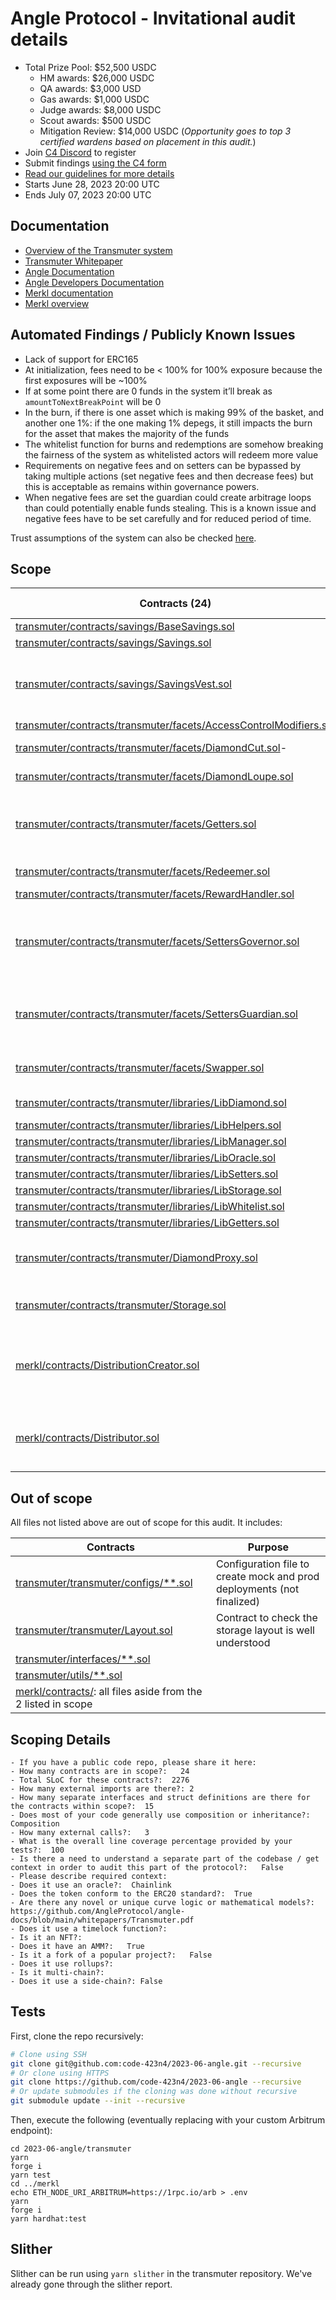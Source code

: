 # Angle Protocol - Invitational audit details

- Total Prize Pool: $52,500 USDC
  - HM awards: $26,000 USDC
  - QA awards: $3,000 USD
  - Gas awards: $1,000 USDC
  - Judge awards: $8,000 USDC
  - Scout awards: $500 USDC
  - Mitigation Review: $14,000 USDC (_Opportunity goes to top 3 certified wardens based on placement in this audit._)
- Join [C4 Discord](https://discord.gg/code4rena) to register
- Submit findings [using the C4 form](https://code4rena.com/contests/2023-06-angle-protocol/submit)
- [Read our guidelines for more details](https://docs.code4rena.com/roles/wardens)
- Starts June 28, 2023 20:00 UTC
- Ends July 07, 2023 20:00 UTC

## Documentation

- [Overview of the Transmuter system](https://github.com/AngleProtocol/angle-transmuter/tree/9707ee4ed3d221e02dcfcd2ebaa4b4d38d280936/README.md)
- [Transmuter Whitepaper](https://docs.angle.money/overview/whitepapers)
- [Angle Documentation](https://docs.angle.money)
- [Angle Developers Documentation](https://developers.angle.money)
- [Merkl documentation](https://docs.angle.money/side-products/merkl)
- [Merkl overview](https://github.com/AngleProtocol/merkl-contracts/blob/1825925daef8b22d9d6c0a2bc7aab3309342e786/README.md)

## Automated Findings / Publicly Known Issues

- Lack of support for ERC165
- At initialization, fees need to be < 100% for 100% exposure because the first exposures will be ~100%
- If at some point there are 0 funds in the system it’ll break as `amountToNextBreakPoint` will be 0
- In the burn, if there is one asset which is making 99% of the basket, and another one 1%: if the one making 1% depegs, it still impacts the burn for the asset that makes the majority of the funds
- The whitelist function for burns and redemptions are somehow breaking the fairness of the system as whitelisted actors will redeem more value
- Requirements on negative fees and on setters can be bypassed by taking multiple actions (set negative fees and then decrease fees) but this is acceptable as remains within governance powers.
- When negative fees are set the guardian could create arbitrage loops than could potentially enable funds stealing. This is a known issue and negative fees have to be set carefully and for reduced period of time.

Trust assumptions of the system can also be checked [here](https://github.com/AngleProtocol/angle-transmuter/tree/9707ee4ed3d221e02dcfcd2ebaa4b4d38d280936/README.md).

## Scope

| Contracts (24)                                                                                                                                                                                                              | SLOC (2276) | Purpose                                                         | Libraries used |
| --------------------------------------------------------------------------------------------------------------------------------------------------------------------------------------------------------------------------- | ----------- | --------------------------------------------------------------- | -------------- |
| [transmuter/contracts/savings/BaseSavings.sol](https://github.com/AngleProtocol/angle-transmuter/tree/9707ee4ed3d221e02dcfcd2ebaa4b4d38d280936/contracts/savings/BaseSavings.sol)                                           | 10          |                                                                 | openzeppelin   |
| [transmuter/contracts/savings/Savings.sol](https://github.com/AngleProtocol/angle-transmuter/tree/9707ee4ed3d221e02dcfcd2ebaa4b4d38d280936/contracts/savings/Savings.sol)                                                   | 95          |                                                                 |                |
| [transmuter/contracts/savings/SavingsVest.sol](https://github.com/AngleProtocol/angle-transmuter/tree/9707ee4ed3d221e02dcfcd2ebaa4b4d38d280936/contracts/savings/SavingsVest.sol)                                           | 105         | ERC4626 to distribute yield to agEUR holders                    |                |
| [transmuter/contracts/transmuter/facets/AccessControlModifiers.sol](https://github.com/AngleProtocol/angle-transmuter/tree/9707ee4ed3d221e02dcfcd2ebaa4b4d38d280936/contracts/transmuter/facets/AccessControlModifiers.sol) | 13          |                                                                 |                |
| [transmuter/contracts/transmuter/facets/DiamondCut.sol](https://github.com/AngleProtocol/angle-transmuter/tree/9707ee4ed3d221e02dcfcd2ebaa4b4d38d280936/contracts/transmuter/facets/DiamondCut.sol)-                        | 10          | See ERC-2535.                                                   |                |
| [transmuter/contracts/transmuter/facets/DiamondLoupe.sol](https://github.com/AngleProtocol/angle-transmuter/tree/9707ee4ed3d221e02dcfcd2ebaa4b4d38d280936/contracts/transmuter/facets/DiamondLoupe.sol)                     | 92          | See ERC-2535.                                                   |                |
| [transmuter/contracts/transmuter/facets/Getters.sol](https://github.com/AngleProtocol/angle-transmuter/tree/9707ee4ed3d221e02dcfcd2ebaa4b4d38d280936/contracts/transmuter/facets/Getters.sol)                               | 105         | View functions ot fetch the storage of the Transmuter           |                |
| [transmuter/contracts/transmuter/facets/Redeemer.sol](https://github.com/AngleProtocol/angle-transmuter/tree/9707ee4ed3d221e02dcfcd2ebaa4b4d38d280936/contracts/transmuter/facets/Redeemer.sol)                             | 113         | Redeeming functionalities                                       |                |
| [transmuter/contracts/transmuter/facets/RewardHandler.sol](https://github.com/AngleProtocol/angle-transmuter/tree/9707ee4ed3d221e02dcfcd2ebaa4b4d38d280936/contracts/transmuter/facets/RewardHandler.sol)                   | 45          |                                                                 | openzeppelin   |
| [transmuter/contracts/transmuter/facets/SettersGovernor.sol](https://github.com/AngleProtocol/angle-transmuter/tree/9707ee4ed3d221e02dcfcd2ebaa4b4d38d280936/contracts/transmuter/facets/SettersGovernor.sol)               | 120         | Admin functions of the Transmuter - Governor Role               | openzeppelin   |
| [transmuter/contracts/transmuter/facets/SettersGuardian.sol](https://github.com/AngleProtocol/angle-transmuter/tree/9707ee4ed3d221e02dcfcd2ebaa4b4d38d280936/contracts/transmuter/facets/SettersGuardian.sol)               | 19          | Admin functions of the Transmuter - Guardian Role               | openzeppelin   |
| [transmuter/contracts/transmuter/facets/Swapper.sol](https://github.com/AngleProtocol/angle-transmuter/tree/9707ee4ed3d221e02dcfcd2ebaa4b4d38d280936/contracts/transmuter/facets/Swapper.sol)                               | 345         | User facing swap functions                                      | openzeppelin   |
| [transmuter/contracts/transmuter/libraries/LibDiamond.sol](https://github.com/AngleProtocol/angle-transmuter/tree/9707ee4ed3d221e02dcfcd2ebaa4b4d38d280936/contracts/transmuter/libraries/LibDiamond.sol)                   | 122         | See ERC-2535.                                                   |                |
| [transmuter/contracts/transmuter/libraries/LibHelpers.sol](https://github.com/AngleProtocol/angle-transmuter/tree/9707ee4ed3d221e02dcfcd2ebaa4b4d38d280936/contracts/transmuter/libraries/LibHelpers.sol)                   | 45          |                                                                 |                |
| [transmuter/contracts/transmuter/libraries/LibManager.sol](https://github.com/AngleProtocol/angle-transmuter/tree/9707ee4ed3d221e02dcfcd2ebaa4b4d38d280936/contracts/transmuter/libraries/LibManager.sol)                   | 29          |                                                                 |                |
| [transmuter/contracts/transmuter/libraries/LibOracle.sol](https://github.com/AngleProtocol/angle-transmuter/tree/9707ee4ed3d221e02dcfcd2ebaa4b4d38d280936/contracts/transmuter/libraries/LibOracle.sol)                     | 98          |                                                                 |                |
| [transmuter/contracts/transmuter/libraries/LibSetters.sol](https://github.com/AngleProtocol/angle-transmuter/tree/9707ee4ed3d221e02dcfcd2ebaa4b4d38d280936/contracts/transmuter/libraries/LibSetters.sol)                   | 201         |                                                                 |                |
| [transmuter/contracts/transmuter/libraries/LibStorage.sol](https://github.com/AngleProtocol/angle-transmuter/tree/9707ee4ed3d221e02dcfcd2ebaa4b4d38d280936/contracts/transmuter/libraries/LibStorage.sol)                   | 17          |                                                                 |                |
| [transmuter/contracts/transmuter/libraries/LibWhitelist.sol](https://github.com/AngleProtocol/angle-transmuter/tree/9707ee4ed3d221e02dcfcd2ebaa4b4d38d280936/contracts/transmuter/libraries/LibWhitelist.sol)               | 19          |                                                                 |                |
| [transmuter/contracts/transmuter/libraries/LibGetters.sol](https://github.com/AngleProtocol/angle-transmuter/tree/9707ee4ed3d221e02dcfcd2ebaa4b4d38d280936/contracts/transmuter/libraries/LibGetters.sol)                   | 56          |                                                                 |                |
| [transmuter/contracts/transmuter/DiamondProxy.sol](https://github.com/AngleProtocol/angle-transmuter/tree/9707ee4ed3d221e02dcfcd2ebaa4b4d38d280936/contracts/transmuter/DiamondProxy.sol)                                   | 31          | See ERC-2535. Base Transmuter contract                          |                |
| [transmuter/contracts/transmuter/Storage.sol](https://github.com/AngleProtocol/angle-transmuter/tree/9707ee4ed3d221e02dcfcd2ebaa4b4d38d280936/contracts/transmuter/Storage.sol)                                             | 101         | Structs of the Transmuter storage                               |                |
| [merkl/contracts/DistributionCreator.sol](https://github.com/AngleProtocol/merkl-contracts/blob/1825925daef8b22d9d6c0a2bc7aab3309342e786/contracts/DistributionCreator.sol)                                                 | 301         | Contract to initiate a distribution of rewards to UniswapV3 LPs | openzeppelin   |
| [merkl/contracts/Distributor.sol](https://github.com/AngleProtocol/merkl-contracts/blob/1825925daef8b22d9d6c0a2bc7aab3309342e786/contracts/Distributor.sol)                                                                 | 184         | Contract to distribute incentives via Merkl tree airdrops       | openzeppelin   |

## Out of scope

All files not listed above are out of scope for this audit. It includes:

| Contracts                                                                                                                                                                 | Purpose                                                                |
| ------------------------------------------------------------------------------------------------------------------------------------------------------------------------- | ---------------------------------------------------------------------- |
| [transmuter/transmuter/configs/\*\*.sol](https://github.com/AngleProtocol/angle-transmuter/tree/9707ee4ed3d221e02dcfcd2ebaa4b4d38d280936/contracts/transmuter/configs)    | Configuration file to create mock and prod deployments (not finalized) |
| [transmuter/transmuter/Layout.sol](https://github.com/AngleProtocol/angle-transmuter/tree/9707ee4ed3d221e02dcfcd2ebaa4b4d38d280936/contracts/transmuter/Layout.sol)       | Contract to check the storage layout is well understood                |
| [transmuter/interfaces/\*\*.sol](https://github.com/AngleProtocol/angle-transmuter/tree/9707ee4ed3d221e02dcfcd2ebaa4b4d38d280936/contracts/interfaces)                    |                                                                        |
| [transmuter/utils/\*\*.sol](https://github.com/AngleProtocol/angle-transmuter/tree/9707ee4ed3d221e02dcfcd2ebaa4b4d38d280936/contracts/utils)                              |                                                                        |
| [merkl/contracts/](https://github.com/AngleProtocol/merkl-contracts/blob/1825925daef8b22d9d6c0a2bc7aab3309342e786/contracts/): all files aside from the 2 listed in scope |                                                                        |

## Scoping Details

```
- If you have a public code repo, please share it here:
- How many contracts are in scope?:   24
- Total SLoC for these contracts?:  2276
- How many external imports are there?: 2
- How many separate interfaces and struct definitions are there for the contracts within scope?:  15
- Does most of your code generally use composition or inheritance?:   Composition
- How many external calls?:   3
- What is the overall line coverage percentage provided by your tests?:  100
- Is there a need to understand a separate part of the codebase / get context in order to audit this part of the protocol?:   False
- Please describe required context:
- Does it use an oracle?:  Chainlink
- Does the token conform to the ERC20 standard?:  True
- Are there any novel or unique curve logic or mathematical models?: https://github.com/AngleProtocol/angle-docs/blob/main/whitepapers/Transmuter.pdf
- Does it use a timelock function?:
- Is it an NFT?:
- Does it have an AMM?:   True
- Is it a fork of a popular project?:   False
- Does it use rollups?:
- Is it multi-chain?:
- Does it use a side-chain?: False
```

## Tests

First, clone the repo recursively:

```bash
# Clone using SSH
git clone git@github.com:code-423n4/2023-06-angle.git --recursive
# Or clone using HTTPS
git clone https://github.com/code-423n4/2023-06-angle --recursive
# Or update submodules if the cloning was done without recursive
git submodule update --init --recursive
```

Then, execute the following (eventually replacing with your custom Arbitrum endpoint):

```
cd 2023-06-angle/transmuter
yarn
forge i
yarn test
cd ../merkl
echo ETH_NODE_URI_ARBITRUM=https://1rpc.io/arb > .env
yarn
forge i
yarn hardhat:test
```

## Slither

Slither can be run using `yarn slither` in the transmuter repository. We've already gone through the slither report.
